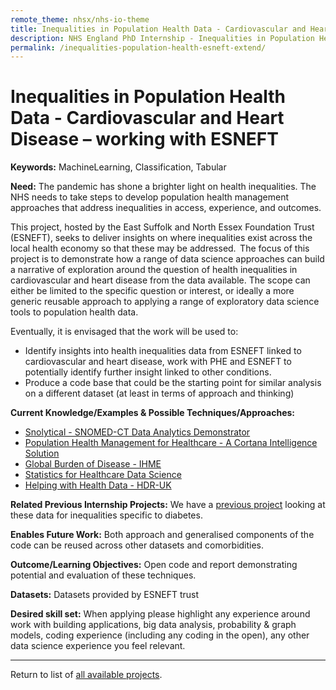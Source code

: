 ```yaml
---
remote_theme: nhsx/nhs-io-theme
title: Inequalities in Population Health Data - Cardiovascular and Heart Disease – working with ESNEFT
description: NHS England PhD Internship - Inequalities in Population Health Data - Cardiovascular and Heart Disease – working with ESNEFT
permalink: /inequalities-population-health-esneft-extend/
---
```


# Inequalities in Population Health Data - Cardiovascular and Heart Disease – working with ESNEFT

**Keywords:**  MachineLearning, Classification, Tabular

**Need:**  The pandemic has shone a brighter light on health inequalities. The NHS needs to take steps to develop population health management approaches that address inequalities in access, experience, and outcomes.  

This project, hosted by the East Suffolk and North Essex Foundation Trust (ESNEFT), seeks to deliver insights on where inequalities exist across the local health economy so that these may be addressed.  The focus of this project is to demonstrate how a range of data science approaches can build a narrative of exploration around the question of health inequalities in cardiovascular and heart disease from the data available. The scope can either be limited to the specific question or interest, or ideally a more generic reusable approach to applying a range of exploratory data science tools to population health data.  

Eventually, it is envisaged that the work will be used to:  
- Identify insights into health inequalities data from ESNEFT linked to cardiovascular and heart disease, work with PHE and ESNEFT to potentially identify further insight linked to other conditions.  
- Produce a code base that could be the starting point for similar analysis on a different dataset (at least in terms of approach and thinking)  

**Current Knowledge/Examples & Possible Techniques/Approaches:**
- [Snolytical - SNOMED-CT Data Analytics Demonstrator](https://github.com/IHTSDO/health-data-analytics)
- [Population Health Management for Healthcare - A Cortana Intelligence Solution](https://github.com/Azure/cortana-intelligence-population-health-management/blob/master/Azure%20Data%20Lake/README.md) 
- [Global Burden of Disease - IHME](https://www.healthdata.org/gbd/2019)
- [Statistics for Healthcare Data Science](https://github.com/roman-gulati/statistics-for-health-data-science)
- [Helping with Health Data - HDR-UK](https://www.hdruk.ac.uk/helping-with-health-data/)

**Related Previous Internship Projects:** We have a [previous project](https://nhsx.github.io/nhsx-internship-projects/population-health-and-inequalities/) looking at these data for inequalities specific to diabetes.

**Enables Future Work:** Both approach and generalised components of the code can be reused across other datasets and comorbidities.

**Outcome/Learning Objectives:**  Open code and report demonstrating potential and evaluation of these techniques.

**Datasets:** Datasets provided by ESNEFT trust

**Desired skill set:** When applying please highlight any experience around work with building applications, big data analysis, probability & graph models, coding experience (including any coding in the open), any other data science experience you feel relevant.  

---
Return to list of [all available projects](https://nhsx.github.io/nhsx-internship-projects/projects.html).
